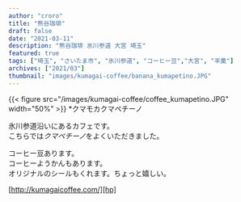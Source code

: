 ```yaml
---
author: "croro"
title: "熊谷珈琲"
draft: false
date: "2021-03-11"
description: "熊谷珈琲 氷川参道 大宮 埼玉"
featured: true
tags: ["埼玉", "さいたま市", "氷川参道", "コーヒー豆","大宮", "羊羹"]
archives: ["2021/03"]
thumbnail: "images/kumagai-coffee/banana_kumapetino.JPG"
---
```


{{< figure src="/images/kumagai-coffee/coffee_kumapetino.JPG" width="50%" >}}
*クマモカクマペチーノ  
  
  
氷川参道沿いにあるカフェです。  
こちらでは*クマペチーノ*をよくいただきました。  

コーヒー豆あります。  
コーヒーようかんもあります。  
オリジナルのシールもくれます。ちょっと嬉しい。

[http://kumagaicoffee.com/][hp]

[hp]:http://kumagaicoffee.com/
